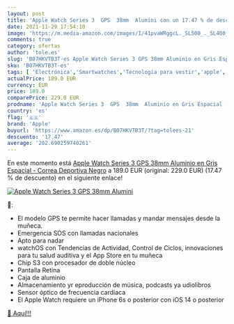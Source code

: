 ```yaml
---
layout: post
title: 'Apple Watch Series 3  GPS  38mm  Alumini con un 17.47 % de descuento'
date: 2021-11-29 17:54:10
image: 'https://m.media-amazon.com/images/I/41pvaWRggcL._SL500_._SL400_.jpg'
comments: true
category: ofertas
author: 'tole.es'
slug: 'B07HKVTB3T-es Apple Watch Series 3 GPS 38mm Aluminio en Gris Espacial -...'
sku: 'B07HKVTB3T-es'
tags: [ 'Electrónica','Smartwatches','Tecnología para vestir','apple', ]
actualPrice: 189.0 EUR
currency: EUR
price: 189.0
comparePrice: 229.0 EUR
prodname: 'Apple Watch Series 3  GPS  38mm  Aluminio en Gris Espacial - Correa Deportiva Negro'
country: 'es'
flag: '🇪🇸'
brand: 'Apple'
buyurl: 'https://www.amazon.es/dp/B07HKVTB3T/?tag=tolees-21'
descuento: '17.47'
average: '202.690259740261'
---
```


En este momento está [Apple Watch Series 3  GPS  38mm  Aluminio en Gris Espacial - Correa Deportiva Negro](https://www.amazon.es/dp/B07HKVTB3T/?tag=tolees-21) a 189.0 EUR (original: 229.0 EUR) (17.47 %  de descuento) en el siguiente enlace!

[![Apple Watch Series 3  GPS  38mm  Alumini](https://m.media-amazon.com/images/I/41pvaWRggcL._SL500_._SL400_.jpg)](https://www.amazon.es/dp/B07HKVTB3T/?tag=tolees-21)

🔎:

- El modelo GPS te permite hacer llamadas y mandar mensajes desde la muñeca.
- Emergencia SOS con llamadas nacionales
- Apto para nadar
- watchOS con Tendencias de Actividad, Control de Ciclos, innovaciones para tu salud auditiva y el App Store en tu muñeca
- Chip S3 con procesador de doble núcleo
- Pantalla Retina
- Caja de aluminio
- Almacenamiento yr eproducción de música, podcasts ya udiolibros
- Sensor óptico de frecuencia cardiaca
- El Apple Watch requiere un iPhone 6s o posterior con iOS 14 o posterior

[🛒 Aquí!!!](https://www.amazon.es/dp/B07HKVTB3T/?tag=tolees-21)
